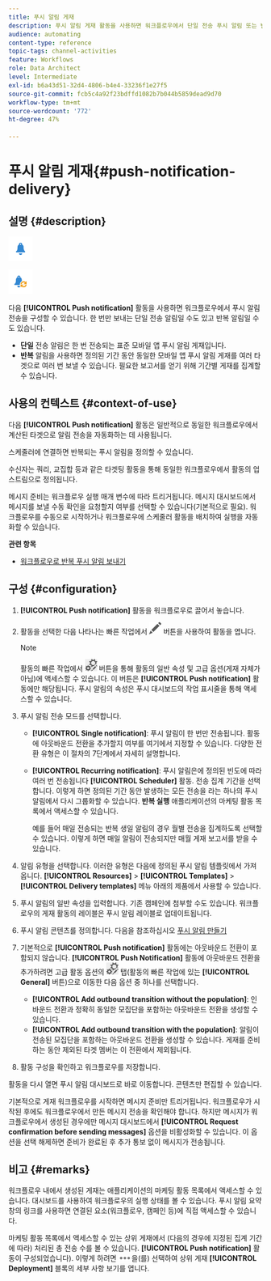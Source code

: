 ```yaml
---
title: 푸시 알림 게재
description: 푸시 알림 게재 활동을 사용하면 워크플로우에서 단일 전송 푸시 알림 또는 반복되는 푸시 알림 전송을 구성할 수 있습니다.
audience: automating
content-type: reference
topic-tags: channel-activities
feature: Workflows
role: Data Architect
level: Intermediate
exl-id: b6a43d51-32d4-4806-b4e4-33236f1e27f5
source-git-commit: fcb5c4a92f23bdffd1082b7b044b5859dead9d70
workflow-type: tm+mt
source-wordcount: '772'
ht-degree: 47%

---
```


# 푸시 알림 게재{#push-notification-delivery}

## 설명 {#description}

![](assets/push.png)

![](assets/recurrentpush.png)

다음 **[!UICONTROL Push notification]** 활동을 사용하면 워크플로우에서 푸시 알림 전송을 구성할 수 있습니다. 한 번만 보내는 단일 전송 알림일 수도 있고 반복 알림일 수도 있습니다.

* **단일** 전송 알림은 한 번 전송되는 표준 모바일 앱 푸시 알림 게재입니다.
* **반복** 알림을 사용하면 정의된 기간 동안 동일한 모바일 앱 푸시 알림 게재를 여러 타겟으로 여러 번 보낼 수 있습니다. 필요한 보고서를 얻기 위해 기간별 게재를 집계할 수 있습니다.

## 사용의 컨텍스트 {#context-of-use}

다음 **[!UICONTROL Push notification]** 활동은 일반적으로 동일한 워크플로우에서 계산된 타겟으로 알림 전송을 자동화하는 데 사용됩니다.

스케줄러에 연결하면 반복되는 푸시 알림을 정의할 수 있습니다.

수신자는 쿼리, 교집합 등과 같은 타겟팅 활동을 통해 동일한 워크플로우에서 활동의 업스트림으로 정의됩니다.

메시지 준비는 워크플로우 실행 매개 변수에 따라 트리거됩니다. 메시지 대시보드에서 메시지를 보낼 수동 확인을 요청할지 여부를 선택할 수 있습니다(기본적으로 필요). 워크플로우를 수동으로 시작하거나 워크플로우에 스케줄러 활동을 배치하여 실행을 자동화할 수 있습니다.

**관련 항목**

* [워크플로우로 반복 푸시 알림 보내기](../../automating/using/recurring-push-notifications.md)

## 구성 {#configuration}

1. **[!UICONTROL Push notification]** 활동을 워크플로우로 끌어서 놓습니다.
1. 활동을 선택한 다음 나타나는 빠른 작업에서 ![](assets/edit_darkgrey-24px.png) 버튼을 사용하여 활동을 엽니다.

   >[!NOTE]
   >
   >활동의 빠른 작업에서 ![](assets/dlv_activity_params-24px.png) 버튼을 통해 활동의 일반 속성 및 고급 옵션(게재 자체가 아님)에 액세스할 수 있습니다. 이 버튼은 **[!UICONTROL Push notification]** 활동에만 해당됩니다. 푸시 알림의 속성은 푸시 대시보드의 작업 표시줄을 통해 액세스할 수 있습니다.

1. 푸시 알림 전송 모드를 선택합니다.

   * **[!UICONTROL Single notification]**: 푸시 알림이 한 번만 전송됩니다. 활동에 아웃바운드 전환을 추가할지 여부를 여기에서 지정할 수 있습니다. 다양한 전환 유형은 이 절차의 7단계에서 자세히 설명합니다.
   * **[!UICONTROL Recurring notification]**: 푸시 알림은에 정의된 빈도에 따라 여러 번 전송됩니다 **[!UICONTROL Scheduler]** 활동. 전송 집계 기간을 선택합니다. 이렇게 하면 정의된 기간 동안 발생하는 모든 전송을 라는 하나의 푸시 알림에서 다시 그룹화할 수 있습니다. **반복 실행** 애플리케이션의 마케팅 활동 목록에서 액세스할 수 있습니다.

      예를 들어 매일 전송되는 반복 생일 알림의 경우 월별 전송을 집계하도록 선택할 수 있습니다. 이렇게 하면 매일 알림이 전송되지만 매월 게재 보고서를 받을 수 있습니다.

1. 알림 유형을 선택합니다. 이러한 유형은 다음에 정의된 푸시 알림 템플릿에서 가져옵니다. **[!UICONTROL Resources]** > **[!UICONTROL Templates]** > **[!UICONTROL Delivery templates]** 메뉴 아래의 제품에서 사용할 수 있습니다.
1. 푸시 알림의 일반 속성을 입력합니다. 기존 캠페인에 첨부할 수도 있습니다. 워크플로우의 게재 활동의 레이블은 푸시 알림 레이블로 업데이트됩니다.
1. 푸시 알림 콘텐츠를 정의합니다. 다음을 참조하십시오 [푸시 알림 만들기](../../channels/using/preparing-and-sending-a-push-notification.md)
1. 기본적으로 **[!UICONTROL Push notification]** 활동에는 아웃바운드 전환이 포함되지 않습니다. **[!UICONTROL Push Notification]** 활동에 아웃바운드 전환을 추가하려면 고급 활동 옵션의 ![](assets/dlv_activity_params-24px.png) 탭(활동의 빠른 작업에 있는 **[!UICONTROL General]** 버튼)으로 이동한 다음 옵션 중 하나를 선택합니다.

   * **[!UICONTROL Add outbound transition without the population]**: 인바운드 전환과 정확히 동일한 모집단을 포함하는 아웃바운드 전환을 생성할 수 있습니다.
   * **[!UICONTROL Add outbound transition with the population]**: 알림이 전송된 모집단을 포함하는 아웃바운드 전환을 생성할 수 있습니다. 게재를 준비하는 동안 제외된 타겟 멤버는 이 전환에서 제외됩니다.

1. 활동 구성을 확인하고 워크플로우를 저장합니다.

활동을 다시 열면 푸시 알림 대시보드로 바로 이동합니다. 콘텐츠만 편집할 수 있습니다.

기본적으로 게재 워크플로우를 시작하면 메시지 준비만 트리거됩니다. 워크플로우가 시작된 후에도 워크플로우에서 만든 메시지 전송을 확인해야 합니다. 하지만 메시지가 워크플로우에서 생성된 경우에만 메시지 대시보드에서 **[!UICONTROL Request confirmation before sending messages]** 옵션을 비활성화할 수 있습니다. 이 옵션을 선택 해제하면 준비가 완료된 후 추가 통보 없이 메시지가 전송됩니다.

## 비고 {#remarks}

워크플로우 내에서 생성된 게재는 애플리케이션의 마케팅 활동 목록에서 액세스할 수 있습니다. 대시보드를 사용하여 워크플로우의 실행 상태를 볼 수 있습니다. 푸시 알림 요약 창의 링크를 사용하면 연결된 요소(워크플로우, 캠페인 등)에 직접 액세스할 수 있습니다.

마케팅 활동 목록에서 액세스할 수 있는 상위 게재에서 (다음의 경우에 지정된 집계 기간에 따라) 처리된 총 전송 수를 볼 수 있습니다. **[!UICONTROL Push notification]** 활동이 구성되었습니다). 이렇게 하려면 ![](assets/wkf_dlv_detail_button.png)을(를) 선택하여 상위 게재 **[!UICONTROL Deployment]** 블록의 세부 사항 보기를 엽니다.
